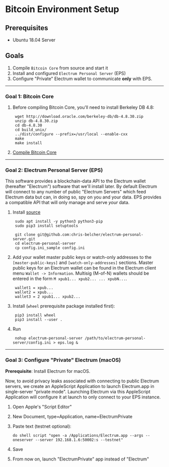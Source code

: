 # Bitcoin Environment Setup

## Prerequisites

* Ubuntu 18.04 Server

## Goals

1. Compile `Bitcoin Core` from source and start it
2. Install and configured `Electrum Personal Server` (EPS)
3. Configure "Private" Electrum wallet to communicate **only** with EPS.


-----

### Goal 1: Bitcoin Core

1. Before compiling Bitcoin Core, you'll need to install Berkeley DB 4.8:

        wget http://download.oracle.com/berkeley-db/db-4.8.30.zip
        unzip db-4.8.30.zip
        cd db-4.8.30
        cd build_unix/
        ../dist/configure --prefix=/usr/local --enable-cxx
        make
        make install
    
2. [Compile Bitcoin Core](https://bitzuma.com/posts/compile-bitcoin-core-from-source-on-ubuntu/)



-----


### Goal 2: Electrum Personal Server (EPS)

This software provides a blockchain-data API to the Electrum wallet (hereafter "Electrum") software that we'll install later. By default Electrum will connect to any number of public "Electrum Servers" which feed Electrum data but can, in doing so, spy on you and your data. EPS provides a compatible API that will only manage and serve *your* data.

1. Install [source](https://stadicus.github.io/RaspiBolt/raspibolt_64_electrum.html)

        sudo apt install -y python3 python3-pip
        sudo pip3 install setuptools
    
        git clone git@github.com:chris-belcher/electrum-personal-server.git
        cd electrum-personal-server
        cp config.ini_sample config.ini

2. Add your wallet master public keys or watch-only addresses to the `[master-public-keys]` and `[watch-only-addresses]` sections. Master public keys for an Electrum wallet can be found in the Electrum client menu `Wallet -> Information`. Multisig (M-of-N) wallets should be entered in the form `M xpub1... xpub2... ... xpubN...`.

        wallet1 = xpub...
        wallet2 = xpub...
        wallet3 = 2 xpub1... xpub2...

3. Install (`wheel` prerequisite package installed first):

        pip3 install wheel
        pip3 install --user .

4. Run

        nohup electrum-personal-server /path/to/electrum-personal-server/config.ini > eps.log &


-----

### Goal 3: Configure "Private" Electrum (macOS)

**Prerequisite**: Install Electrum for macOS.

Now, to avoid privacy leaks associated with connecting to public Electrum servers, we create an AppleScript Application to launch Electrum.app in single-server "private mode". Launching Electrum via this AppleScript Application will configure it at launch to only connect to your EPS instance.

1. Open Apple's "Script Editor"
2. New Document, type=Application, name=ElectrumPrivate
3. Paste text (testnet optional):

       do shell script "open -a /Applications/Electrum.app --args --oneserver --server 192.168.1.6:50002:s --testnet"

4. Save
5. From now on, launch "ElectrumPrivate" app instead of "Electrum"
